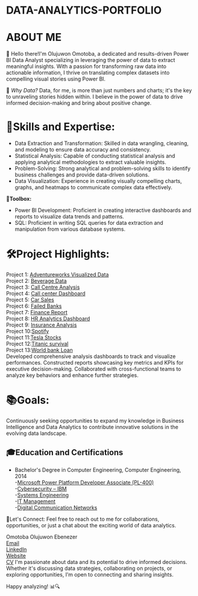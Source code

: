# DATA-ANALYTICS-PORTFOLIO
# ABOUT ME
👋 Hello there!I'm Olujuwon Omotoba, a dedicated and results-driven Power BI Data Analyst specializing in leveraging the power of data to extract meaningful insights. With a passion for transforming raw data into actionable information, I thrive on translating complex datasets into compelling visual stories using Power BI.

🚀 _Why Data?_ Data, for me, is more than just numbers and charts; it's the key to unraveling stories hidden within. I believe in the power of data to drive informed decision-making and bring about positive change.

# 🧰Skills and Expertise:
- Data Extraction and Transformation: Skilled in data wrangling, cleaning, and modeling to ensure data accuracy and consistency.
- Statistical Analysis: Capable of conducting statistical analysis and applying analytical methodologies to extract valuable insights.
- Problem-Solving: Strong analytical and problem-solving skills to identify business challenges and provide data-driven solutions.
- Data Visualization: Experience in creating visually compelling charts, graphs, and heatmaps to communicate complex data effectively.
  
**🔧Toolbox:**
- Power BI Development: Proficient in creating interactive dashboards and reports to visualize data trends and patterns.
- SQL: Proficient in writing SQL queries for data extraction and manipulation from various database systems.

# 🛠Project Highlights:
Project 1: [Adventureworks Visualized Data](https://github.com/OLUJUWON-OMOTOBA/Projects-Description/blob/main/README.md#project-1-adventureworks-visualized-data)<br>
Project 2: [Beverage Data](https://github.com/OLUJUWON-OMOTOBA/Project-2)<br>
Project 3: [Call Centre Analysis](https://github.com/OLUJUWON-OMOTOBA/Project-3/tree/main)<br>
Project 4: [Call center Dashboard](https://github.com/OLUJUWON-OMOTOBA/Project-4)<br>
Project 5: [Car Sales](https://github.com/OLUJUWON-OMOTOBA/Project-5)<br>
Project 6: [Failed Banks](https://github.com/OLUJUWON-OMOTOBA/Project-6)<br>
Project 7: [Finance Report](https://github.com/OLUJUWON-OMOTOBA/Project-7)<br>
Project 8: [HR Analytics Dashboard](https://github.com/OLUJUWON-OMOTOBA/Project-8)<br>
Project 9: [Insurance Analysis](https://github.com/OLUJUWON-OMOTOBA/Project-9)<br>
Project 10:[Spotify](https://github.com/OLUJUWON-OMOTOBA/Project-10)<br>
Project 11:[Tesla Stocks](https://github.com/OLUJUWON-OMOTOBA/Project-11)<br>
Project 12:[Titanic survival](https://github.com/OLUJUWON-OMOTOBA/Project-12)<br>
Project 13:[World bank Loan](https://github.com/OLUJUWON-OMOTOBA/Project-13)<br>
Developed comprehensive analysis dashboards to track and visualize performances.
Constructed reports showcasing key metrics and KPIs for executive decision-making.
Collaborated with cross-functional teams to analyze key behaviors and enhance further strategies.

# 📚Goals:

Continuously seeking opportunities to expand my knowledge in Business Intelligence and Data Analytics to contribute innovative solutions in the evolving data landscape.

## 🎓Education and Certifications

- Bachelor's Degree in Computer Engineering, Computer Engineering, 2014<br>
-[Microsoft Power Platform Developer Associate (PL-400)](https://learn.microsoft.com/en-us/users/olujuwonomotoba-0303/credentials/497e4034a4bf5d55)<br>
-[Cybersecurity – IBM](https://www.credly.com/badges/af57aefb-4d47-4e5b-a72b-986ac62cc605/linked_i)<br>
-[Systems Engineering](https://alison.com/certification/check/$2y$10$XfimzCPktJBTbF.iGKCdU.STBQV3R3LAa3p139DzYRZunMNlCQFge)<br>
-[IT Management](https://alison.com/certification/check/$2y$10$x8QT6gEr7uKIPptVW6clXOluK1kWNaQXPzaAqw7karqJnrHUVgVtu)<br>
-[Digital Communication Networks](https://alison.com/certification/check/%242y%2410%24qsLmI6HmwE7ct41jm3phehnA5m1zaR1OWhUjGFDrBu0g3aV9VmJq)<br>

🔗Let's Connect:
Feel free to reach out to me for collaborations, opportunities, or just a chat about the exciting world of data analytics.

Omotoba Olujuwon Ebenezer<br>
[Email](mail@olujuwon.net)<br>
[LinkedIn](http://www.linkedin.com/in/olujuwon-omotoba-69599074)<br>
[Website](https://www.olujuwon.net/)<br>
[CV](https://drive.google.com/file/d/11lZSY3iJnMY_B_y2gSfdRk9-0TD14Yda/view?usp=sharing)
I'm passionate about data and its potential to drive informed decisions. Whether it's discussing data strategies, collaborating on projects, or exploring opportunities, I'm open to connecting and sharing insights.

Happy analyzing! 📊🔍
